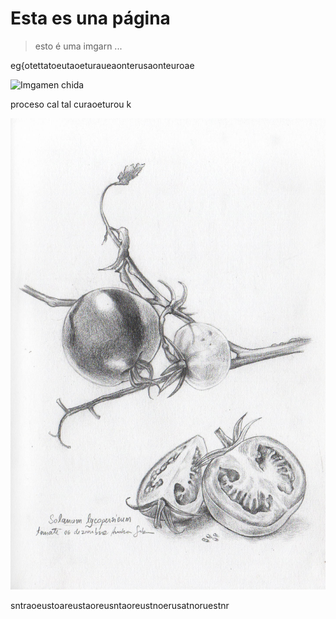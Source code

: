 # Esta es una página

> esto é uma imgarn ...

eg{otettatoeutaoeturaueaonterusaonteuroae

![Imgamen chida](0Expo.jpg)

proceso cal tal curaoeturou
k


![Titulo](1Expo.jpg)


sntraoeustoareustaoreusntaoreustnoerusatnoruestnr
